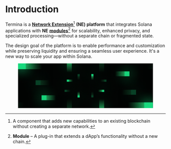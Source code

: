 # Introduction

Termina is a [**Network Extension**](#user-content-fn-1)[^1] **(NE) platform** that integrates Solana applications with **NE** [**modules**](#user-content-fn-2)[^2] for scalability, enhanced privacy, and specialized processing—without a separate chain or fragmented state.

The design goal of the platform is to enable performance and customization while preserving liquidity and ensuring a seamless user experience. It's a new way to scale your app within Solana.

<figure><img src=".gitbook/assets/twitter 1500x500.jpg" alt=""><figcaption></figcaption></figure>

[^1]: A component that adds new capabilities to an existing blockchain without creating a separate network.

[^2]: **Module** – A plug-in that extends a dApp’s functionality without a new chain.
